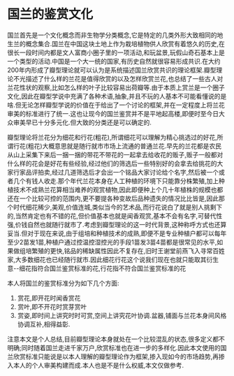 # 国兰的鉴赏文化

国兰首先是一个文化概念而非生物学分类概念,它是特定的几类外形大致相同的地生兰的概念集合.国兰在中国这块土地上作为栽培植物供人欣赏有着悠久的历史,在很长一段时间内都是文人富商小圈子里的一项活动,和玩盆景,玩假山奇石基本上是一个类型的活动.中国是一个大一统的国家,有历史自然就很容易形成共识.在大约200年内形成了瓣型理论就可以认为是系统描述国兰欣赏共识的理论框架.瓣型理论不光描述了什么样的兰花是值得欣赏的以及怎样欣赏兰花,也总结了一些古人对兰花性状的观察,比如怎么样的叶子比较容易出荷瓣等.由于本质上赏兰是一个圈子文化,因此在瓣型学说中充满了各种术语,抽象,并且不玩的人基本不可能看懂说的是啥.但无论怎样瓣型学说的价值在于给出了一个讨论的框架,并在一定程度上将兰花审美的标准进行了统一.这也让现今的国兰鉴赏并不是平地起高楼,即便时至今日大众审美早已十分多元化.但大致的分类还是可以确定的.

瓣型理论将兰花分为细花和行花(粗花),所谓细花可以理解为精心挑选过的好花,所谓行花(粗花)大概意思就是随行就市市场上流通的普通兰花.早先的兰花都是农民从山上采集下来后一捆一捆的带花不带花的一起拿去给收花的贩子,贩子一般都对什么样的花会是好花有些经验,经过他们的筛选后一些特别好的会拿去给挑花的大家行家品评拍卖,经过几道筛选后才会出一个铭品大家讨论给个名字,然后被一个或者几个有钱人收走.那个年代兰花本身在人工种植的环境下只能靠分株繁殖,加上种植技术不成熟兰花算相当难养的观赏植物,因此即便种上个几十年植株的规模也都还在一个比较可控的范围内,更不要提各种变故后品种遗失的情况比比皆是,因此那个时代细花稀少,美观,价值连城,类似当今的艺术品,而行花说白了就是别人挑剩下的,当然肯定也有不错的花,但价值基本也就是闻香观赏,基本不会有名字,可替代性强,价钱自然也就随行就市了.考虑到瓣型理论的这一时代背景,这种称呼方式也还算妥当.但对于现在来说,由于组培和种植技术的成熟,即便不是专业种植户都可以每年至少2苗发1苗,种植户通过控温控湿控光的手段1苗发3苗4苗都是很常见的水平,如果做组培繁殖的更快,铭品的稀缺属性因此不复存在,旧时王谢堂前燕飞入寻常百姓家,大多数细花也已经随行就市.因此细花行花这个说我们现在也就只能取其衍生意--细花指符合国兰鉴赏标准的花,行花指不符合国兰鉴赏标准的花

本人将国兰的鉴赏标准分为如下几个方面:

1. 赏花,即开花时闻香赏花
2. 赏叶,即不开花时赏芽赏叶
3. 赏姿,即时间上讲究时时可赏,空间上讲究花叶协调.盆器,铺面与兰花本身间风格协调互补,相得益彰.

注意本文是个人总结,目前瓣型理论本身就处在一个比较混乱的状态,很多定义都不明确;同时随着国兰走进千家万户,欣赏标准也在进一步的多样化.因此本文使用的国兰欣赏标准只能说是以本人理解的瓣型理论作为框架,掺入现如今的市场趋势,再掺入本人的个人审美构建而成.本人也是不是什么权威,本文仅做参考.

